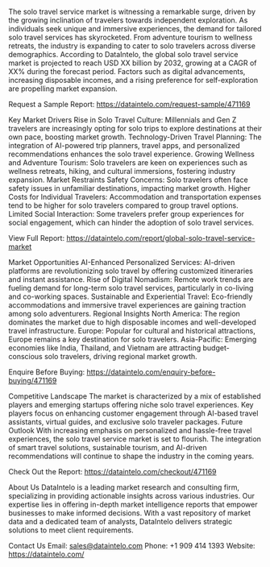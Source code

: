 The solo travel service market is witnessing a remarkable surge, driven by the growing inclination of travelers towards independent exploration. As individuals seek unique and immersive experiences, the demand for tailored solo travel services has skyrocketed. From adventure tourism to wellness retreats, the industry is expanding to cater to solo travelers across diverse demographics.
According to DataIntelo, the global solo travel service market is projected to reach USD XX billion by 2032, growing at a CAGR of XX% during the forecast period. Factors such as digital advancements, increasing disposable incomes, and a rising preference for self-exploration are propelling market expansion.

Request a Sample Report: https://dataintelo.com/request-sample/471169

Key Market Drivers
Rise in Solo Travel Culture: Millennials and Gen Z travelers are increasingly opting for solo trips to explore destinations at their own pace, boosting market growth.
Technology-Driven Travel Planning: The integration of AI-powered trip planners, travel apps, and personalized recommendations enhances the solo travel experience.
Growing Wellness and Adventure Tourism: Solo travelers are keen on experiences such as wellness retreats, hiking, and cultural immersions, fostering industry expansion.
Market Restraints
Safety Concerns: Solo travelers often face safety issues in unfamiliar destinations, impacting market growth.
Higher Costs for Individual Travelers: Accommodation and transportation expenses tend to be higher for solo travelers compared to group travel options.
Limited Social Interaction: Some travelers prefer group experiences for social engagement, which can hinder the adoption of solo travel services.

View Full Report: https://dataintelo.com/report/global-solo-travel-service-market

Market Opportunities
AI-Enhanced Personalized Services: AI-driven platforms are revolutionizing solo travel by offering customized itineraries and instant assistance.
Rise of Digital Nomadism: Remote work trends are fueling demand for long-term solo travel services, particularly in co-living and co-working spaces.
Sustainable and Experiential Travel: Eco-friendly accommodations and immersive travel experiences are gaining traction among solo adventurers.
Regional Insights
North America: The region dominates the market due to high disposable incomes and well-developed travel infrastructure.
Europe: Popular for cultural and historical attractions, Europe remains a key destination for solo travelers.
Asia-Pacific: Emerging economies like India, Thailand, and Vietnam are attracting budget-conscious solo travelers, driving regional market growth.

Enquire Before Buying: https://dataintelo.com/enquiry-before-buying/471169

Competitive Landscape
The market is characterized by a mix of established players and emerging startups offering niche solo travel experiences. Key players focus on enhancing customer engagement through AI-based travel assistants, virtual guides, and exclusive solo traveler packages.
Future Outlook
With increasing emphasis on personalized and hassle-free travel experiences, the solo travel service market is set to flourish. The integration of smart travel solutions, sustainable tourism, and AI-driven recommendations will continue to shape the industry in the coming years.

Check Out the Report: https://dataintelo.com/checkout/471169

About Us
DataIntelo is a leading market research and consulting firm, specializing in providing actionable insights across various industries. Our expertise lies in offering in-depth market intelligence reports that empower businesses to make informed decisions. With a vast repository of market data and a dedicated team of analysts, DataIntelo delivers strategic solutions to meet client requirements.

Contact Us
Email: sales@dataintelo.com
Phone: +1 909 414 1393
Website: https://dataintelo.com/
 

